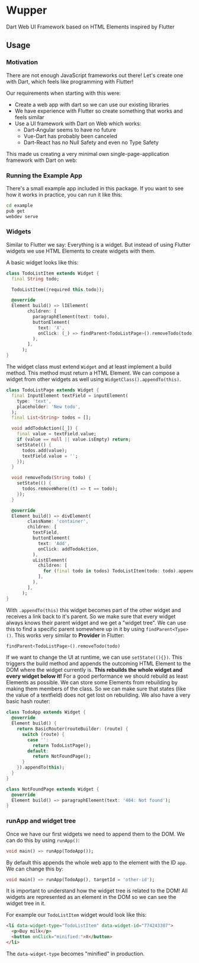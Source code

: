 # Wupper

Dart Web UI Framework based on HTML Elements inspired by Flutter

## Usage

### Motivation

There are not enough JavaScript frameworks out there! Let's create
one with Dart, which feels like programming with Flutter!

Our requirements when starting with this were:

- Create a web app with dart so we can use our existing libraries
- We have experience with Flutter so create something that works and feels similar
- Use a UI framework with Dart on Web which works:
  - Dart-Angular seems to have no future
  - Vue-Dart has probably been canceled
  - Dart-React has no Null Safety and even no Type Safety

This made us creating a very minimal own single-page-application framework with Dart on web:

### Running the Example App

There's a small example app included in this package. If you want to see how it works in practice, you can run it like this:

```bash
cd example
pub get
webdev serve
```

### Widgets

Similar to Flutter we say: Everything is a widget. But instead of using Flutter widgets we use HTML Elements to create widgets with them.

A basic widget looks like this:

```dart
class TodoListItem extends Widget {
  final String todo;

  TodoListItem({required this.todo});

  @override
  Element build() => lIElement(
        children: [
          paragraphElement(text: todo),
          buttonElement(
            text: 'X',
            onClick: (_) => findParent<TodoListPage>().removeTodo(todo),
          ),
        ],
      );
}
```

The widget class must extend `Widget` and at least implement a build method. This method must return a HTML Element. We can compose
a widget from other widgets as well using `WidgetClass().appendTo(this)`.

```dart
class TodoListPage extends Widget {
  final InputElement textField = inputElement(
    type: 'text',
    placeholder: 'New todo',
  );
  final List<String> todos = [];

  void addTodoAction([_]) {
    final value = textField.value;
    if (value == null || value.isEmpty) return;
    setState(() {
      todos.add(value);
      textField.value = '';
    });
  }

  void removeTodo(String todo) {
    setState(() {
      todos.removeWhere((t) => t == todo);
    });
  }

  @override
  Element build() => divElement(
        className: 'container',
        children: [
          textField,
          buttonElement(
            text: 'Add',
            onClick: addTodoAction,
          ),
          uListElement(
            children: [
              for (final todo in todos) TodoListItem(todo: todo).appendTo(this),
            ],
          ),
        ],
      );
}
```

With `.appendTo(this)` this widget becomes part of the other widget and receives a link back to it's parent. So we make sure
that every widget always knows their parent widget and we get a "widget tree". We can use this to find a specific parent
somewhere up in it by using `findParent<Type>()`. This works very similar to **Provider** in Flutter:

```dart
findParent<TodoListPage>().removeTodo(todo)
```

If we want to change the UI at runtime, we can use `setState((){})`. This triggers the build method and appends the outcoming
HTML Element to the DOM where the widget currently is. **This rebuilds the whole widget and every widget below it!** For a good
performance we should rebuild as least Elements as possible. We can store some Elements from rebuilding by making them members
of the class. So we can make sure that states (like the value of a textfield) does not get lost on rebuilding. We also have a
very basic hash router:

```dart
class TodoApp extends Widget {
  @override
  Element build() {
    return BasicRouter(routeBuilder: (route) {
      switch (route) {
        case '':
          return TodoListPage();
        default:
          return NotFoundPage();
      }
    }).appendTo(this);
  }
}

class NotFoundPage extends Widget {
  @override
  Element build() => paragraphElement(text: '404: Not found');
}
```

### runApp and widget tree

Once we have our first widgets we need to append them to the DOM. We can do this by using `runApp()`:

```dart
void main() => runApp(TodoApp());
```

By default this appends the whole web app to the element with the ID `app`. We can change this by:

```dart
void main() => runApp(TodoApp(), targetId = 'other-id');
```

It is important to understand how the widget tree is related to the DOM! All widgets are represented
as an element in the DOM so we can see the widget tree in it.

For example our `TodoListItem` widget would look like this:

```html
<li data-widget-type="TodoListItem" data-widget-id="774243307">
  <p>Buy milk</p>
  <button onClick="minified:">X</button>
</li>
```

The `data-widget-type` becomes "minified" in production.

